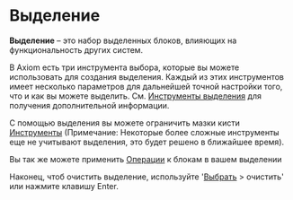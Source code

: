 # Выделение

**Выделение** – это набор выделенных блоков, влияющих на функциональность других систем.

В Axiom есть три инструмента выбора, которые вы можете использовать для создания выделения. Каждый из этих инструментов имеет несколько параметров для дальнейшей точной настройки того, что и как вы можете выделить. См. [Инструменты выделения](/tools/selection/intro.md) для получения дополнительной информации.

С помощью выделения вы можете ограничить мазки кисти [Инструменты](/tools/intro.md) (Примечание: Некоторые более сложные инструменты еще не учитывают выделения, это будет решено в ближайшее время).

Вы так же можете применить [Операции](/editor/mainmenubar.md#operations) к блокам в вашем выделении

Наконец, чтоб очистить выделение, используйте '[Выбрать](/editor/mainmenubar.md#select) > очистить' или нажмите клавишу Enter.
